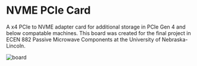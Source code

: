# NVME PCIe Card

A x4 PCIe to NVME adapter card for additional storage in PCIe Gen 4 and below compatable machines.
This board was created for the final project in ECEN 882 Passive Microwave Components at the University of Nebraska-Lincoln.

![board](assets/production.png)
